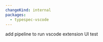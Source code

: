 ```yaml
---
changeKind: internal
packages:
  - typespec-vscode
---
```


add pipeline to run vscode extension UI test